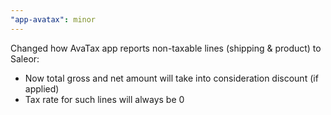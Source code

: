 ```yaml
---
"app-avatax": minor
---
```


Changed how AvaTax app reports non-taxable lines (shipping & product) to Saleor: 
* Now total gross and net amount will take into consideration discount (if applied)
* Tax rate for such lines will always be 0 
